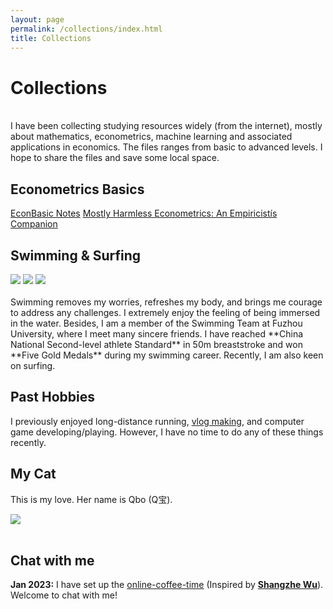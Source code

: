 ```yaml
---
layout: page
permalink: /collections/index.html
title: Collections
---
```


# Collections

<br>I have been collecting studying resources widely (from the internet), mostly about mathematics, econometrics, machine learning and associated applications in economics. The files ranges from basic to advanced levels. I hope to share the files and save some local space.


## Econometrics Basics

[EconBasic Notes](https://seaaann.github.io/file/collections/Basics/econ372lec1.pdf)
[Mostly Harmless Econometrics: An Empiricistís Companion](https://seaaann.github.io/file/collections/Basics/Angrist&Pischke.pdf)


</div>



## Swimming & Surfing

<div class="third">
<img src="/images/swimming2.JPG">
<img src="/images/swimming.JPG">
<img src="/images/surfing1.JPG">
</div>
<br>Swimming removes my worries, refreshes my body, and brings me courage to address any challenges. I extremely enjoy the feeling of being immersed in the water. Besides, I am a member of the Swimming Team at Fuzhou University, where I meet many sincere friends. I have reached **China National Second-level athlete Standard** in 50m breaststroke and won **Five Gold Medals** during my swimming career. Recently, I am also keen on surfing.

## Past Hobbies

I previously enjoyed long-distance running, [vlog making](https://space.bilibili.com/594030035), and computer game developing/playing. However, I have no time to do any of these things recently.

## My Cat

This is my love. Her name is Qbo (Q宝).

<div>
<img src="/images/cat.JPG">
</div>
<br>

## Chat with me

**Jan 2023:** I have set up the [online-coffee-time](https://calendly.com/lancecai/meet-with-lance) (Inspired by **[Shangzhe Wu](https://elliottwu.com/)**). Welcome to chat with me!

<!-- Calendly inline widget begin -->

<div class="calendly-inline-widget" data-url="https://calendly.com/lancecai/meet-with-lance" style="min-width:320px;height:630px;"></div>
<script type="text/javascript" src="https://assets.calendly.com/assets/external/widget.js" async></script>
<!-- Calendly inline widget end -->

